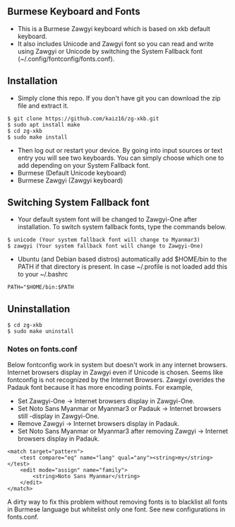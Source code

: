 ## Burmese Keyboard and Fonts

- This is a Burmese Zawgyi keyboard which is based on xkb default keyboard. 
- It also includes Unicode and Zawgyi font so you can read and write using Zawgyi or Unicode by switching the System Fallback font (~/.config/fontconfig/fonts.conf).

## Installation

- Simply clone this repo. If you don't have git you can download the zip file and extract it.
```
$ git clone https://github.com/kaiz16/zg-xkb.git
$ sudo apt install make
$ cd zg-xkb
$ sudo make install
```
- Then log out or restart your device. By going into input sources or text entry you will see two keyboards. You can simply choose which one to add depending on your System Fallback font. 
- Burmese (Default Unicode keyboard) 
- Burmese Zawgyi (Zawgyi keyboard) 

## Switching System Fallback font

- Your default system font will be changed to Zawgyi-One after installation. To switch system fallback fonts, type the commands below.
```
$ unicode (Your system fallback font will change to Myanmar3)
$ zawgyi (Your system fallback font will change to Zawgyi-One)
```
- Ubuntu (and Debian based distros) automatically add $HOME/bin to the PATH if that directory is present. In case ~/.profile is not loaded add this to your ~/.bashrc
```
PATH="$HOME/bin:$PATH
```

## Uninstallation
```
$ cd zg-xkb
$ sudo make uninstall 
```
### Notes on fonts.conf

Below fontconfig work in system but doesn't work in any internet browsers. Internet browsers display in Zawgyi even if Unicode is chosen.
Seems like fontconfig is not recognized by the Internet Browsers.
Zawgyi overides the Padauk font because it has more encoding points.
For example,
- Set Zawgyi-One -> Internet browsers display in Zawgyi-One.
- Set Noto Sans Myanmar or Myanmar3 or Padauk -> Internet browsers still -display in Zawgyi-One.
- Remove Zawgyi -> Internet browsers display in Padauk.
- Set Noto Sans Myanmar or Myanmar3 after removing Zawgyi -> Internet browsers display in Padauk.

```
<match target="pattern">
	<test compare="eq" name="lang" qual="any"><string>my</string></test>
	<edit mode="assign" name="family">
		<string>Noto Sans Myanmar</string>
	</edit>
</match>
```
A dirty way to fix this problem without removing fonts is to blacklist all fonts in Burmese language but whitelist only one font. See new configurations in fonts.conf.
